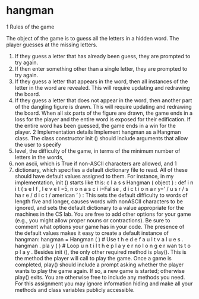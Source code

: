 # hangman
1 Rules of the game

The object of the game is to guess all the letters in a hidden word. The player guesses
at the missing letters.
1. If they guess a letter that has already been guess, they are prompted to try again.
2. If then enter something other than a single letter, they are prompted to try again.
3. If they guess a letter that appears in the word, then all instances of the letter in the
word are revealed. This will require updating and redrawing the board.
4. If they guess a letter that does not appear in the word, then another part of the
dangling figure is drawn. This will require updating and redrawing the board.
When all six parts of the figure are drawn, the game ends in a loss for the player and the
entire word is exposed for their edification. If the entire word has been guessed, the game
ends in a win for the player.
2 Implementation details
Implement hangman as a Hangman class. The class constructor init () should include
arguments that allow the user to specify
1. level, the difficulty of the game, in terms of the minimum number of letters in the
words,
2. non ascii, which is True if non-ASCII characters are allowed, and
1
3. dictionary, which specifies a default dictionary file to read.
All of these should have default values assigned to them.
For instance, in my implementation, init () starts like this:
c l a s s Hangman ( object ) :
def i n i t ( s e l f , l e v e l =5, n o n a s c i i=Fal se ,
d i c t i o n a r y=’ / u s r / s ha r e / d i c t / american ’ ) :
This sets the default difficulty to words of length five and longer, causes words with nonASCII characters to be ignored, and sets the default dictionary to a value appropriate for
the machines in the CS lab. You are free to add other options for your game (e.g., you might
allow proper nouns or contractions). Be sure to comment what options your game
has in your code.
The presence of the default values makes it easy to create a default instance of hangman:
hangman = Hangman ( ) # Use t h e d e f a u l t v a l u e s .
hangman . pla y ( ) # Loop u n t i l t h e p l a y e r no l o n g e r wan ts t o p l a y .
Besides init (), the only other required method is play(). This is the method the
player will call to play the game. Once a game is completed, play() should include a
prompt asking whether the player wants to play the game again. If so, a new game is
started; otherwise play() exits.
You are otherwise free to include any methods you need. For this assignment you may
ignore information hiding and make all your methods and class variables publicly accessible.

